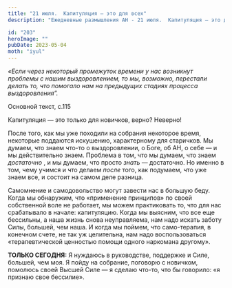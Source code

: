 ```yaml
---
title: "21 июля.  Капитуляция — это для всех"
description: "Ежедневные размышления АН - 21 июля.  Капитуляция — это для всех"

id: "203"
heroImage: ""
pubDate: 2023-05-04
moth: "iyul"
---
```


_«Если через некоторый промежуток времени у нас возникнут проблемы с нашим
выздоровлением, то мы, возможно, перестали делать то, что помогало нам на
предыдущих стадиях процесса выздоровления”._

Основной текст, с.115

Капитуляция — это только для новичков, верно? Неверно!

После того, как мы уже походили на собрания некоторое время, некоторые
поддаются искушению, характерному для старичков. Мы думаем, что знаем что-то о
выздоровлении, о Боге, об АН, о себе — и мы действительно знаем. Проблема в
том, что мы думаем, что знаем _достаточно_ , и мы думаем, что просто _знать_ —
достаточно. Но именно в том, чему учимся и что делаем _после_ того, как
подумаем, что уже знаем все, и состоит на самом деле разница.

Самомнение и самодовольство могут завести нас в большую беду. Когда мы
обнаружим, что «применение принципов» по своей собственной воле не работает,
мы можем практиковать то, что для нас срабатывало в начале: капитуляцию. Когда
мы выясним, что все еще бессильны, а наша жизнь снова неуправляема, нам надо
искать заботу Силы, большей, чем наша. И когда мы поймем, что само-терапия, в
конечном счете, не так уж целительна, нам надо воспользоваться
«терапевтической ценностью помощи одного наркомана другому».

**ТОЛЬКО СЕГОДНЯ:** Я нуждаюсь в руководстве, поддержке и Силе, большей, чем
моя. Я пойду на собрание, поговорю с новичком, помолюсь своей Высшей Силе — я
сделаю что-то, что бы говорило: «я признаю свое бессилие».
